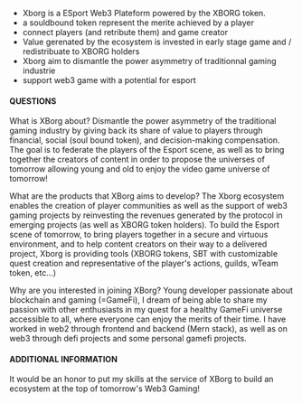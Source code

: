 - Xborg is a ESport Web3 Plateform powered by the XBORG token. 
- a souldbound token represent the merite achieved by a player
- connect players (and retribute them) and game creator 
- Value gerenated by the ecosystem is invested in early stage game and / redistribuate to XBORG holders
- Xborg aim to dismantle the power asymmetry of traditionnal gaming industrie
- support web3 game with a potential for esport

#### QUESTIONS
What is XBorg about?
Dismantle the power asymmetry of the traditional gaming industry by giving back its share of value to players through financial, social (soul bound token), and decision-making compensation. 
The goal is to federate the players of the Esport scene, as well as to bring together the creators of content in order to propose the universes of tomorrow allowing young and old to enjoy the video game universe of tomorrow!  

What are the products that XBorg aims to develop?
The Xborg ecosystem enables the creation of player communities as well as the support of web3 gaming projects by reinvesting the revenues generated by the protocol in emerging projects (as well as XBORG token holders).
To build the Esport scene of tomorrow, to bring players together in a secure and virtuous environment, and to help content creators on their way to a delivered project, Xborg is providing tools (XBORG tokens, SBT with customizable quest creation and representative of the player's actions, guilds, wTeam token, etc...)

Why are you interested in joining XBorg?
Young developer passionate about blockchain and gaming (=GameFi), I dream of being able to share my passion with other enthusiasts in my quest for a healthy GameFi universe accessible to all, where everyone can enjoy the merits of their time. 
I have worked in web2 through frontend and backend (Mern stack), as well as on web3 through defi projects and some personal gamefi projects. 

#### ADDITIONAL INFORMATION

It would be an honor to put my skills at the service of XBorg to build an ecosystem at the top of tomorrow's Web3 Gaming!